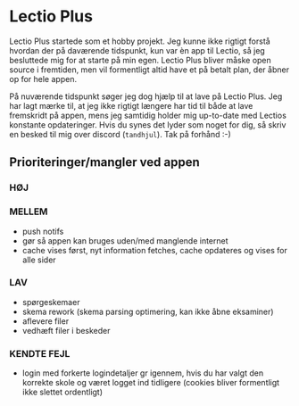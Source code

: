 # Lectio Plus
Lectio Plus startede som et hobby projekt. Jeg kunne ikke rigtigt forstå hvordan der på daværende tidspunkt, kun var èn app til Lectio, så jeg besluttede mig for at starte på min egen. Lectio Plus bliver måske open source i fremtiden, men vil formentligt altid have et på betalt plan, der åbner op for hele appen. 

På nuværende tidspunkt søger jeg dog hjælp til at lave på Lectio Plus. Jeg har lagt mærke til, at jeg ikke rigtigt længere har tid til både at lave fremskridt på appen, mens jeg samtidig holder mig up-to-date med Lectios konstante opdateringer. Hvis du synes det lyder som noget for dig, så skriv en besked til mig over discord (`tandhjul`). Tak på forhånd :-)

## Prioriteringer/mangler ved appen

### __HØJ__

### __MELLEM__
- push notifs
- gør så appen kan bruges uden/med manglende internet
- cache vises først, nyt information fetches, cache opdateres og vises for alle sider

### __LAV__
- spørgeskemaer
- skema rework (skema parsing optimering, kan ikke åbne eksaminer)
- aflevere filer
- vedhæft filer i beskeder

### __KENDTE FEJL__
- login med forkerte logindetaljer gr igennem, hvis du har valgt den korrekte skole og været logget ind tidligere (cookies bliver formentligt ikke slettet ordentligt)
